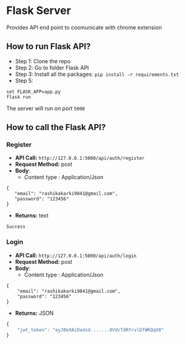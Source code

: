 # Flask Server

Provides API end point to coomunicate with chrome extension

## How to run Flask API?
- Step 1:
Clone the repo
- Step 2: 
Go to folder Flask API
- Step 3:
Install all the packages: `pip install -r requirements.txt`
- Step 5:

```
set FLASK_APP=app.py
flask run
```

The server will run on port `5000`


## How to call the Flask API?

### Register
- **API Call:** `http://127.0.0.1:5000/api/auth/register` 
- **Request Method:** post
- **Body**: 
    - Content type : Application/Json
 ```
 {
    "email": "rashikakarki9841@gmail.com",
    "password": "123456"
}
``` 

- **Returns:** text

```
Success
```


### Login
- **API Call:** `http://127.0.0.1:5000/api/auth/login` 
- **Request Method:** post
- **Body**: 
    - Content type : Application/Json
```
{
    "email": "rashikakarki9841@gmail.com",
    "password": "123456"
}
```
- **Returns:** JSON
```javascript
{
    "jwt_token": "eyJ0eXAiOadsd.......8VdcTdRYrvlDfWKQqX8"
}
```
